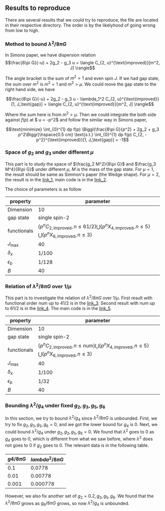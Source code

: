 ## Results to reproduce

There are several results that we could try to reproduce, the file are located in their respective directory. The order is by the likelyhood of going wrong from low to high.

### Method to bound $\lambda^2/8\pi G$

In Simons paper, we have dispersion relation 
$$\frac{8\pi G}{-u} + 2g_2 - g_3 u = \langle C_{2, u}^{\text{improved}}[m^2, J] \rangle$$

The angle bracket is the sum of $m^2 > 1$ and even spin $J$. If we had gap state, the sum over $m^2$ is $m^2 = 1$ and $m^2 > \mu$. We could move the gap state to the right hand side, we have

$$\frac{8\pi G}{-u} + 2g_2 - g_3 u - \lambda_1^2 C_{2, u}^{\text{improved}}[1, J_\text{gap}] = \langle C_{2, u}^{\text{improved}}[m^2, J] \rangle$$

Where the sum here is from $m^2 > \mu$. Then we could integrate the both side against $f(p)$ at $ u = -p^2$ and follow the similar way in Simons paper,

$$\text{minimize} \int_{0}^{1} dp f(p) \Biggl(\frac{8\pi G}{p^2} + 2g_2 + g_3 p^2\Biggr)\hspace{0.5 cm} \text{s.t.} \int_{0}^{1} dp f(p) C_{2, -p^2}^{\text{improved}}[1, J_\text{gap}]  = -1$$

### Space of $g_2$ and $g_3$ under different $\mu$

This part is to study the space of $\frac{g_2 M^2}{8\pi G}$ and $\frac{g_3 M^4}{8\pi G}$ under different $\mu$, $M$ is the mass of the gap state. For $\mu = 1$, the result should be same as Simmon's paper (the Wedge shape). For $\mu = 2$, the result is in the [link_1](./space/space.txt), main code is in the [link_2](./space/space.m).

The choice of parameters is as follow

| property | parameter |
| --- | --- |
| Dimension | 10 |
| gap state | single spin-2 |
| functionals | $\{p^n C_{2,\text{improved}},n \leq 61/2\} \bigcup \{p^n X_{4,\text{improved}},n \leq 5\} \bigcup \{p^n X_{6,\text{improved}},n \leq 3\}$   |
| $J_{\text{max}}$ | 40 |
| $\delta_x$ | 1/100 |
| $\epsilon_b$ | 1/128 |
| $B$ | 40 |

### Relation of $\lambda^2/8\pi G$ over $1/\mu$

This part is to investigate the relation of $\lambda^2/8\pi G$ over $1/\mu$. First result with functional order $\text{num}$ up to 41/2 is in the [link_3](./mu_dependence/mu_41.txt). Second result with $\text{num}$ up to 61/2 is in the [link_4](./mu_dependence/mu_61.txt). The main code is in the [link_5](./mu_dependence/mu_dependence.m).

| property | parameter |
| --- | --- |
| Dimension | 10 |
| gap state | single spin-2 |
| functionals | $\{p^n C_{2,\text{improved}},n \leq \text{num}\} \bigcup \{p^n X_{4,\text{improved}},n \leq 5\} \bigcup \{p^n X_{6,\text{improved}},n \leq 3\}$   |
| $J_{\text{max}}$ | 40 |
| $\delta_x$ | 1/100 |
| $\epsilon_b$ | 1/32 |
| $B$ | 40 |

### Bounding $\lambda^2/g_4$ under fixed $g_2, g_3, g_5, g_6$

In this section, we try to bound $\lambda^2/g_4$ since $\lambda^2/8\pi G$ is unbounded. First, we try to fix $g_2, g_3, g_5, g_6 = 0$, and we got the lower bound for $g_4$ is 0. Next, we could bound $\lambda^2/g_4$ under $g_2, g_3, g_5, g_6 = 0$. We found that $\lambda^2$ goes to 0 as $g_4$ goes to $0$, which is different from what we saw before, where $\lambda^2$ does not goes to 0 if $g_2$ goes to 0. The relevant data is in the following table.

| $g4/8\pi G$ | $lambda^2/8\pi G$ |
| --- | --- |
| 0.1 | 0.0778 |
| 0.01 | 0.00778 |
| 0.001 | 0.000778 |

However, we also fix another set of $g_2 = 0.2, g_3, g_5, g_6$. We found that the $\lambda^2/8\pi G$ grows as $g_6/8\pi G$ grows, so now $\lambda^2/g_4$ is unbounded.
